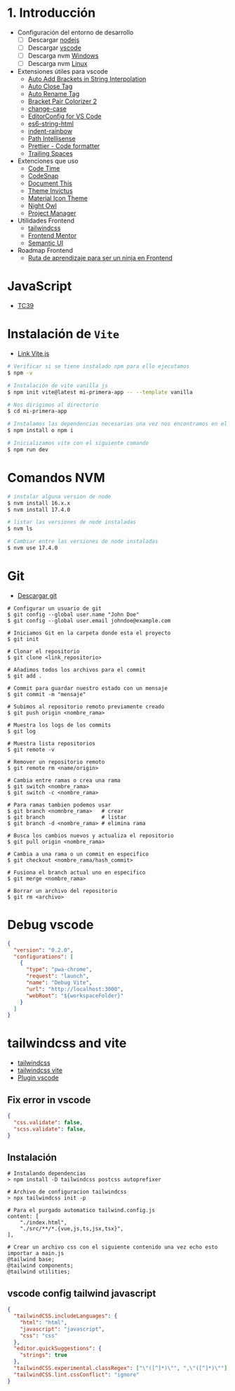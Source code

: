 # 1. Introducción

* Configuración del entorno de desarrollo
    - [ ]  Descargar [nodejs](https://nodejs.org/es/)
    - [ ]  Descargar [vscode](https://code.visualstudio.com/)
    - [ ]  Descarga nvm [Windows](https://github.com/coreybutler/nvm-windows/releases/download/1.1.9/nvm-setup.zip)
    - [ ]  Descarga nvm [Linux](https://github.com/nvm-sh/nvm)
* Extensiones útiles para vscode
    - [Auto Add Brackets in String Interpolation](https://marketplace.visualstudio.com/items?itemName=aliariff.auto-add-brackets)
    - [Auto Close Tag](https://marketplace.visualstudio.com/items?itemName=formulahendry.auto-close-tag)
    - [Auto Rename Tag](https://marketplace.visualstudio.com/items?itemName=formulahendry.auto-rename-tag)
    - [Bracket Pair Colorizer 2](https://marketplace.visualstudio.com/items?itemName=CoenraadS.bracket-pair-colorizer-2)
    - [change-case](https://marketplace.visualstudio.com/items?itemName=wmaurer.change-case)
    - [EditorConfig for VS Code](https://marketplace.visualstudio.com/items?itemName=EditorConfig.EditorConfig)
    - [es6-string-html](https://marketplace.visualstudio.com/items?itemName=Tobermory.es6-string-html)
    - [indent-rainbow](https://marketplace.visualstudio.com/items?itemName=oderwat.indent-rainbow)
    - [Path Intellisense](https://marketplace.visualstudio.com/items?itemName=christian-kohler.path-intellisense)
    - [Prettier - Code formatter](https://marketplace.visualstudio.com/items?itemName=esbenp.prettier-vscode)
    - [Trailing Spaces](https://marketplace.visualstudio.com/items?itemName=shardulm94.trailing-spaces)
 * Extenciones que uso
    - [Code Time](https://marketplace.visualstudio.com/items?itemName=softwaredotcom.swdc-vscode) 
    - [CodeSnap](https://marketplace.visualstudio.com/items?itemName=adpyke.codesnap)
    - [Document This](https://marketplace.visualstudio.com/items?itemName=oouo-diogo-perdigao.docthis)
    - [Theme Invictus](https://marketplace.visualstudio.com/items?itemName=Larxx.invictus)
    - [Material Icon Theme](https://marketplace.visualstudio.com/items?itemName=PKief.material-icon-theme)
    - [Night Owl](https://marketplace.visualstudio.com/items?itemName=sdras.night-owl)
    - [Project Manager](https://marketplace.visualstudio.com/items?itemName=alefragnani.project-manager)
 * Utilidades Frontend
    - [tailwindcss](https://tailwindcss.com)
    - [Frontend Mentor](https://www.frontendmentor.io)
    - [Semantic UI](https://semantic-ui.com)
 * Roadmap Frontend
    - [Ruta de aprendizaje para ser un ninja en Frontend](https://roadmap.sh/frontend)

# JavaScript
* [TC39](https://github.com/tc39/proposals)

# Instalación de `Vite`
* [Link Vite.js](https://vitejs.dev/guide/#scaffolding-your-first-vite-project)

```bash
# Verificar si se tiene instalado npm para ello ejecutamos
$ npm -v

# Instalación de vite vanilla js
$ npm init vite@latest mi-primera-app -- --template vanilla

# Nos dirigimos al directorio
$ cd mi-primera-app

# Instalamos las dependencias necesarias una vez nos encontramos en el directorio
$ npm install o npm i

# Inicializamos vite con el siguiente comando
$ npm run dev
```

# Comandos NVM
```bash
# instalar alguna version de node
$ nvm install 16.x.x
$ nvm install 17.4.0

# listar las versiones de node instaladas
$ nvm ls

# Cambiar entre las versiones de node instaladas
$ nvm use 17.4.0
```
# Git
* [Descargar git](https://git-scm.com)

```shell
# Configurar un usuario de git
$ git config --global user.name "John Doe"
$ git config --global user.email johndoe@example.com

# Iniciamos Git en la carpeta donde esta el proyecto
$ git init

# Clonar el repositorio
$ git clone <link_repositorio>

# Añadimos todos los archivos para el commit
$ git add .

# Commit para guardar nuestro estado con un mensaje
$ git commit -m "mensaje"

# Subimos al repositorio remoto previamente creado
$ git push origin <nombre_rama>

# Muestra los logs de los commits
$ git log

# Muestra lista repositorios
$ git remote -v

# Remover un repositorio remoto
$ git remote rm <name/origin>

# Cambia entre ramas o crea una rama
$ git switch <nombre_rama>
$ git switch -c <nombre_rama>

# Para ramas tambien podemos usar
$ git branch <nomnbre_rama>   # crear
$ git branch                  # listar
$ git branch -d <nombre_rama> # elimina rama

# Busca los cambios nuevos y actualiza el repositorio
$ git pull origin <nombre_rama>

# Cambia a una rama o un commit en especifico
$ git checkout <nombre_rama/hash_commit>

# Fusiona el branch actual uno en especifico
$ git merge <nombre_rama>

# Borrar un archivo del repositorio
$ git rm <archivo>
```

# Debug vscode
```json
{
  "version": "0.2.0",
  "configurations": [
    {
      "type": "pwa-chrome",
      "request": "launch",
      "name": "Debug Vite",
      "url": "http://localhost:3000",
      "webRoot": "${workspaceFolder}"
    }
  ]
}
```

# tailwindcss and vite
* [tailwindcss](https://tailwindcss.com)
* [tailwindcss vite](https://tailwindcss.com/docs/guides/vite)
* [Plugin vscode](https://marketplace.visualstudio.com/items?itemName=bradlc.vscode-tailwindcss) 

## Fix error in vscode
```json
{
  "css.validate": false,
  "scss.validate": false,
}
```

## Instalación
```shell
# Instalando dependencias
> npm install -D tailwindcss postcss autoprefixer

# Archivo de configuracion tailwindcss
> npx tailwindcss init -p

# Para el purgado automatico tailwind.config.js
content: [
    "./index.html",
    "./src/**/*.{vue,js,ts,jsx,tsx}",
],

# Crear un archivo css con el siguiente contenido una vez echo esto importar a main.js
@tailwind base;
@tailwind components;
@tailwind utilities;
```

## vscode config tailwind javascript
```json
{
  "tailwindCSS.includeLanguages": {
    "html": "html",
    "javascript": "javascript",
    "css": "css"
  },
  "editor.quickSuggestions": {
    "strings": true
  },
  "tailwindCSS.experimental.classRegex": ["\"([^]*)\"", ",\"([^]*)\""],
  "tailwindCSS.lint.cssConflict": "ignore"
}
```  